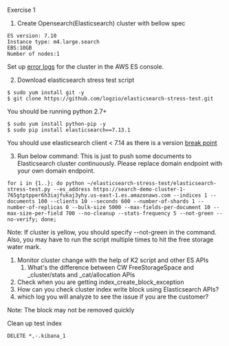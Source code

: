 Exercise 1

1. Create Opensearch(Elasticsearch) cluster with bellow spec
```
ES version: 7.10
Instance type: m4.large.search
EBS:10GB
Number of nodes:1
```
Set up [error logs](https://docs.aws.amazon.com/opensearch-service/latest/developerguide/createdomain-configure-slow-logs.html) for the cluster in the AWS ES console.


2. Download elasticsearch stress test script
```
$ sudo yum install git -y
$ git clone https://github.com/logzio/elasticsearch-stress-test.git
```
You should be running python 2.7+

```
$ sudo yum install python-pip -y
$ sudo pip install elasticsearch==7.13.1
```
You should use elasticsearch client < 7.14 as there is a version [break point](https://github.com/elastic/elasticsearch-ruby/issues/1429)

3. Run below command: This is just to push some documents to Elasticsearch cluster continuously. Please replace domain endpoint with your own domain endpoint.
```
for i in {1..}; do python ~/elasticsearch-stress-test/elasticsearch-stress-test.py --es_address https://search-demo-cluster-1-765gtptpper6h3iajfukaj3yhy.us-east-1.es.amazonaws.com --indices 1 --documents 100 --clients 10 --seconds 600 --number-of-shards 1 --number-of-replicas 0 --bulk-size 5000 --max-fields-per-document 10 --max-size-per-field 700 --no-cleanup --stats-frequency 5 --not-green --no-verify; done;
```
Note: If cluster is yellow, you should specify --not-green in the command. Also, you may have to run the script multiple times to hit the free storage water mark.

1. Monitor cluster change with the help of K2 script and other ES APIs
   1. What's the difference between CW FreeStorageSpace and _cluster/stats and _cat/allocation APIs
1. Check when you are getting index_create_block_exception
1. How can you check cluster index write block using Elasticsearch APIs?
1. which log you will analyze to see the issue if you are the customer?

Note: The block may not be removed quickly

Clean up test index
```
DELETE *,-.kibana_1
```
